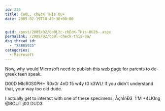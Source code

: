 ```yaml
---
id: 236
title: Co0L, chEcK THis 0U+
date: 2005-02-19T10:49:38+00:00


guid: /post/2005/02/Co0L2c-chEcK-THis-0U2b-.aspx
permalink: /2005/02/co0l-check-this-0u/
dsq_thread_id:
  - "78885925"
categories:
  - Microsoft
---
```

<P>Now, why would Microsoft need to publish <A href="http://www.microsoft.com/athome/security/children/kidtalk.mspx">this web page</A> for parents to de-greek teen speak.</P>
<P>D00D MIcR0S0PH+ R0x0r 4nD 15 w4y t0 k3WL! If you didn't understand that, your way too old dude.&nbsp;</P>
<P>I actually get to interact with one of these specimens, ÅçhÎñÐå&nbsp; 1'M +4LKIng @BOUT j00 DUD3.</P>